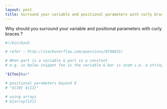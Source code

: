 ```yaml
---
layout: post
title: Surround your variable and positional parameters with curly braces
---
```


Why should you surround your variable and positional parameters with curly braces ?

```bash
#!/bin/bash

# refer : http://stackoverflow.com/questions/8748831/

# When part is a variable & part is a constant
# e.g. in below snippet foo is the variable & bar is atom i.e. a string

"${foo}bar"

# positional parameters beyond 9
# "${10} ${11}"

# using arrays
# ${array[12]}
```
